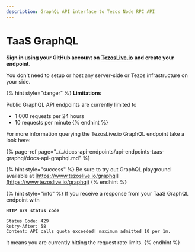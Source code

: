 ```yaml
---
description: GraphQL API interface to Tezos Node RPC API
---
```


# TaaS GraphQL

**Sign in using your GitHub account on** [**TezosLive.io**](https://www.tezoslive.io) **and create your endpoint.**   
  
You don't need to setup or host any server-side or Tezos infrastructure on your side. 

{% hint style="danger" %}
**Limitations**

Public GraphQL API endpoints are currently limited to

* 1 000 requests per 24 hours
* 10 requests per minute
{% endhint %}

For more information querying the TezosLive.io GraphQL endpoint take a look here:

{% page-ref page="../../docs-api-endpoints/api-endpoints-taas-graphql/docs-api-graphql.md" %}

{% hint style="success" %}
Be sure to try out GraphQL playground available at [https://www.tezoslive.io/graphql](https://www.tezoslive.io/graphql)
{% endhint %}

{% hint style="info" %}
If you receive a response from your TaaS GraphQL endpoint with 

**`HTTP 429 status code`**

```text
Status Code: 429
Retry-After: 58
Content: API calls quota exceeded! maximum admitted 10 per 1m.
```

it means you are currently hitting the request rate limits.
{% endhint %}


